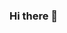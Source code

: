 ### Hi there 👋

<!--
**s16417/s16417** is a ✨ _special_ ✨ repository because its `README.md` (this file) appears on your GitHub profile.

Here are some ideas to get you started:

- 🔭 I’m currently an undergraduate in B.Sc Computer Science
- 🌱 I’m currently learning web developing, image processing etc.
- 👯 I’m looking to collaborate on projects that use frameworks like React, Django, NodeJS etc.
- 🤔 I’m looking for help with ...
- 💬 Ask me about React.
- 📫 How to reach me: https://github.com/s16417 www.linkedin.com/in/janitha-nawarathna-b98b43103
- ⚡ Fun fact: Guitarist
-->
